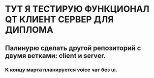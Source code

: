 # ТУТ Я ТЕСТИРУЮ ФУНКЦИОНАЛ QT КЛИЕНТ СЕРВЕР ДЛЯ ДИПЛОМА
## Палинурю сделать другой репозиторий с двумя ветками: client и server.
### К концу марта планируется voice чат без ui.
